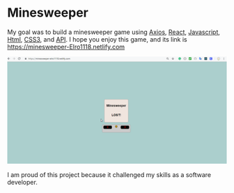 # Minesweeper

My goal was to build a minesweeper game using <a href="https://www.npmjs.com/package/axios">Axios</a>, <a href="https://reactjs.org/">React</a>, <a href="https://developer.mozilla.org/en-US/docs/Web/JavaScript">Javascript</a>,  <a href="https://developer.mozilla.org/en-US/docs/Web/Guide/HTML/HTML5">Html</a>, <a href="https://developer.mozilla.org/en-US/docs/Web/CSS">CSS3</a>, and <a href="https://en.wikipedia.org/wiki/Application_programming_interface">API</a>. I hope you enjoy this game, and its link is https://minesweeper-Elro1118.netlify.com


<img src="src/images/MineSweeper.gif"/>

I am proud of this project because it challenged my skills as a software developer.
